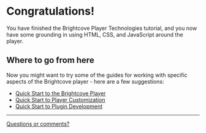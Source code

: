 # Congratulations!

You have finished the Brightcove Player Technologies tutorial, and you now have some grounding in using HTML, CSS, and JavaScript around the player.

## Where to go from here

Now you might want to try some of the guides for working with specific aspects of the Brightcove player - here are a few suggestions:

- [Quick Start to the Brightcove Player](http://docs.brightcove.com/en/video-cloud/brightcove-player/getting-started/quick-start-bc-player.html)
- [Quick Start to Player Customization](http://docs.brightcove.com/en/video-cloud/brightcove-player/guides/customize-quick-start.html)
- [Quick Start to Plugin Development](http://docs.brightcove.com/en/video-cloud/brightcove-player/guides/plugin-dev-quick-start.html)

***
<a id="feedbackMail" href="mailto:docs@brightcove.com">Questions or comments?</a>


